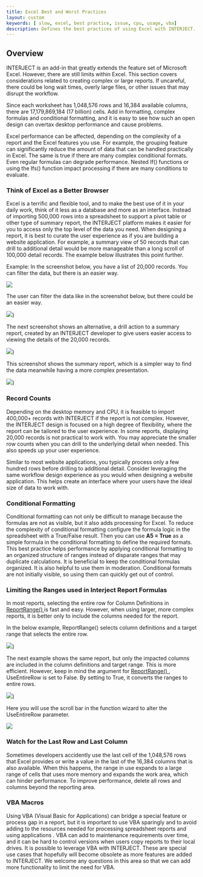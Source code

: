 ```yaml
---
title: Excel Best and Worst Practices
layout: custom
keywords: [ slow, excel, best practice, issue, cpu, usage, vba]
description: Defines the best practices of using Excel with INTERJECT. 
---
```


##  **Overview**

INTERJECT is an add-in that greatly extends the feature set of Microsoft Excel. However, there are still limits within Excel. This section covers considerations related to creating complex or large reports. If uncareful, there could be long wait times, overly large files, or other issues that may disrupt the workflow. 

Since each worksheet has 1,048,576 rows and 16,384 available columns, there are 17,179,869,184 (17 billion) cells. Add in formatting, complex formulas and conditional formatting, and it is easy to see how such an open design can overtax desktop performance and cause problems. 

Excel performance can be affected, depending on the complexity of a report and the Excel features you use. For example, the grouping feature can significantly reduce the amount of data that can be handled practically in Excel. The same is true if there are many complex conditional formats. Even regular formulas can degrade performance. Nested If() functions or using the Ifs() function impact processing if there are many conditions to evaluate. 

###  Think of Excel as a Better Browser 

Excel is a terrific and flexible tool, and to make the best use of it in your daily work, think of it less as a database and more as an interface. Instead of importing 500,000 rows into a spreadsheet to support a pivot table or other type of summary report, the INTERJECT platform makes it easier for you to access only the top level of the data you need. When designing a report, it is best to curate the user experience as if you are building a website application. For example, a summary view of 50 records that can drill to additional detail would be more manageable than a long scroll of 100,000 detail records. The example below illustrates this point further. 

Example:  In the screenshot below, you have a list of 20,000 records. You can filter the data, but there is an easier way. 

![](/images/ExcelBestPractices/ExcelBestAndWorstThinkOfExcel1.jpg)

  


The user can filter the data like in the screenshot below, but there could be an easier way. 

![](/images/ExcelBestPractices/ExcelBestAndWorstThinkOfExcel2.jpg))

  


The next screenshot shows an alternative, a drill action to a summary report, created by an INTERJECT developer to give users easier access to viewing the details of the 20,000 records. 

![](/images/ExcelBestPractices/ExcelBestAndWorstThinkOfExcel3.jpg))

  


This screenshot shows the summary report, which is a simpler way to find the data meanwhile having a more complex presentation. 

![](/images/ExcelBestPractices/ExcelBestAndWorstThinkOfExcel4.jpg))

###  Record Counts 

Depending on the desktop memory and CPU, it is feasible to import 400,000+ records with INTERJECT if the report is not complex. However, the INTERJECT design is focused on a high degree of flexibility, where the report can be tailored to the user experience. In some reports, displaying 20,000 records is not practical to work with. You may appreciate the smaller row counts when you can drill to the underlying detail when needed. This also speeds up your user experience. 

Similar to most website applications, you typically process only a few hundred rows before drilling to additional detail. Consider leveraging the same workflow design experience as you would when designing a website application. This helps create an interface where your users have the ideal size of data to work with. 

###  Conditional Formatting 

Conditional formatting can not only be difficult to manage because the formulas are not as visible, but it also adds processing for Excel. To reduce the complexity of conditional formatting configure the formula logic in the spreadsheet with a True/False result. Then you can use **A5 = True** as a simple formula in the conditional formatting to define the required formats. This best practice helps performance by applying conditional formatting to an organized structure of ranges instead of disparate ranges that may duplicate calculations. It is beneficial to keep the conditional formulas organized. It is also helpful to use them in moderation. Conditional formats are not initially visible, so using them can quickly get out of control. 

###  Limiting the Ranges used in Interject Report Formulas 

In most reports, selecting the entire row for Column Definitions in [ ReportRange() ](/wIndex/ReportRange.html) is fast and easy. However, when using larger, more complex reports, it is better only to include the columns needed for the report. 

In the below example, ReportRange() selects column definitions and a target range that selects the entire row. 

![](/images/ExcelBestPractices/ExceBestAndWorstPractices1.jpg))

The next example shows the same report, but only the impacted columns are included in the column definitions and target range. This is more efficient. However, keep in mind the argument for [ ReportRange() ](/wIndex/ReportRange.html) , UseEntireRow is set to False. By setting to True, it converts the ranges to entire rows. 

![](/images/ExcelBestPractices/ExceBestAndWorstPractices2.jpg))

  


Here you will use the scroll bar in the function wizard to alter the UseEntireRow parameter. 

![](/images/ExcelBestPractices/ExcelBestAndWorstLimitingRange2Redo.jpg)

###  Watch for the Last Row and Last Column 

Sometimes developers accidently use the last cell of the 1,048,576 rows that Excel provides or write a value in the last of the 16,384 columns that is also available. When this happens, the range in use expands to a large range of cells that uses more memory and expands the work area, which can hinder performance. To improve performance, delete all rows and columns beyond the reporting area. 

###  VBA Macros 

Using VBA (Visual Basic for Applications) can bridge a special feature or process gap in a report, but it is important to use VBA sparingly and to avoid adding to the resources needed for processing spreadsheet reports and using applications . VBA can add to maintenance requirements over time, and it can be hard to control versions when users copy reports to their local drives. It is possible to leverage VBA with INTERJECT. These are special use cases that hopefully will become obsolete as more features are added to INTERJECT. We welcome any questions in this area so that we can add more functionality to limit the need for VBA. 
